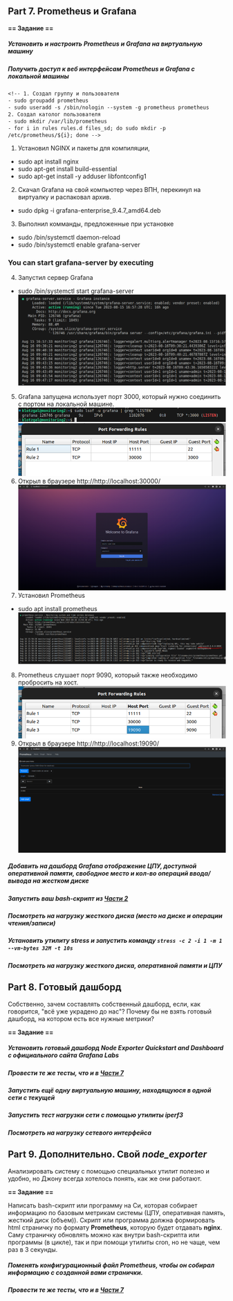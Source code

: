 ## Part 7. **Prometheus** и **Grafana**



**== Задание ==**

##### Установить и настроить **Prometheus** и **Grafana** на виртуальную машину
##### Получить доступ к веб интерфейсам **Prometheus** и **Grafana** с локальной машины

    <!-- 1. Создал группу и пользователя
    - sudo groupadd prometheus
    - sudo useradd -s /sbin/nologin --system -g prometheus prometheus
    2. Создал католог пользователя 
    - sudo mkdir /var/lib/prometheus
    - for i in rules rules.d files_sd; do sudo mkdir -p /etc/prometheus/${i}; done -->

1. Установил NGINX и пакеты для компиляции, 
- sudo apt install nginx
- sudo apt-get install build-essential
- sudo apt-get install -y adduser libfontconfig1
2. Скачал Grafana на свой компьютер через ВПН, перекинул на виртуалку и распаковал архив.
- sudo dpkg -i grafana-enterprise_9.4.7_amd64.deb
3. Выполнил комманды, предложенные при установке
- sudo /bin/systemctl daemon-reload
- sudo /bin/systemctl enable grafana-server
### You can start grafana-server by executing
4. Запустил сервер Grafana
- sudo /bin/systemctl start grafana-server
!["Grafana"](../screens/7.1.png)
5. Grafana запущена использует порт 3000, который нужно соединить с портом на локальной машине.
!["Grafana"](../screens/7.2.png)
!["Grafana"](../screens/7.3.png)
6. Открыл в браузере http://http://localhost:30000/
!["Grafana"](../screens/gr.png)
7. Установил Prometheus
- sudo apt install prometheus
!["Prometheus"](../screens/7.4.png)
8. Prometheus слушает порт 9090, который также необходимо пробросить на хост.
!["Prometheus"](../screens/7.5.png)
9. Открыл в браузере http://http://localhost:19090/
!["Prometheus"](../screens/pr.png)






##### Добавить на дашборд **Grafana** отображение ЦПУ, доступной оперативной памяти, свободное место и кол-во операций ввода/вывода на жестком диске



##### Запустить ваш bash-скрипт из [Части 2](#part-2-засорение-файловой-системы)
##### Посмотреть на нагрузку жесткого диска (место на диске и операции чтения/записи)

##### Установить утилиту **stress** и запустить команду `stress -c 2 -i 1 -m 1 --vm-bytes 32M -t 10s`
##### Посмотреть на нагрузку жесткого диска, оперативной памяти и ЦПУ


## Part 8. Готовый дашборд

Собственно, зачем составлять собственный дашборд, если, как говорится, "всё уже украдено до нас"?
Почему бы не взять готовый дашборд, на котором есть все нужные метрики?

**== Задание ==**

##### Установить готовый дашборд *Node Exporter Quickstart and Dashboard* с официального сайта **Grafana Labs**

##### Провести те же тесты, что и в [Части 7](#part-7-prometheus-и-grafana)

##### Запустить ещё одну виртуальную машину, находящуюся в одной сети с текущей
##### Запустить тест нагрузки сети с помощью утилиты **iperf3**

##### Посмотреть на нагрузку сетевого интерфейса


## Part 9. Дополнительно. Свой *node_exporter*

Анализировать систему с помощью специальных утилит полезно и удобно, но Джону всегда хотелось понять, как же они работают.

**== Задание ==**

Написать bash-скрипт или программу на Си, которая собирает информацию по базовым метрикам системы (ЦПУ, оперативная память, жесткий диск (объем)).
Скрипт или программа должна формировать html страничку по формату **Prometheus**, которую будет отдавать **nginx**. \
Саму страничку обновлять можно как внутри bash-скрипта или программы (в цикле), так и при помощи утилиты cron, но не чаще, чем раз в 3 секунды.

##### Поменять конфигурационный файл **Prometheus**, чтобы он собирал информацию с созданной вами странички.

##### Провести те же тесты, что и в [Части 7](#part-7-prometheus-и-grafana)


